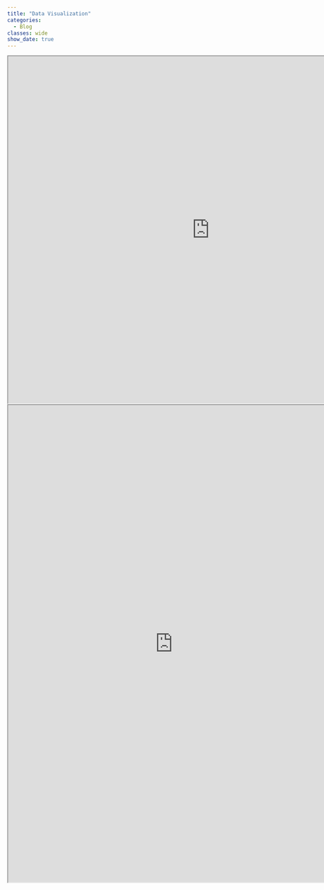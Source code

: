 ```yaml
---
title: "Data Visualization"
categories:
  - Blog
classes: wide
show_date: true
---
```


<iframe width="930" height="800" src="https://public.tableau.com/views/charactercountbysection3/Dashboard3?:language=en&:display_count=y&publish=yes&:origin=viz_share_link:language=en&:display_count=y&publish=yes&:origin=viz_share_link?:showVizHome=no:language=en&:display_count=y&publish=yes&:origin=viz_share_link:embed=yes&:display_count=yes"
>&nbsp;</iframe>

<iframe width="760" height="1100" src="https://public.tableau.com/views/charactercountbysection2/Dashboard2?:language=en&:display_count=y&publish=yes&:origin=viz_share_link?:showVizHome=no:language=en&:display_count=y&publish=yes&:origin=viz_share_link:embed=yes&:display_count=yes"
>&nbsp;</iframe>
